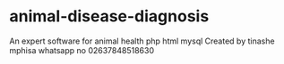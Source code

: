 # animal-disease-diagnosis
An expert software for animal health
php html mysql
Created by tinashe mphisa
whatsapp no 02637848518630
